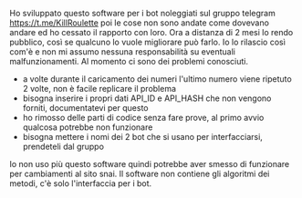 Ho sviluppato questo software per i bot noleggiati sul gruppo telegram https://t.me/KillRoulette poi le cose non sono andate come dovevano andare ed ho cessato il rapporto con loro.
Ora a distanza di 2 mesi lo rendo pubblico, così se qualcuno lo vuole migliorare può farlo.
Io lo rilascio così com'è e non mi assumo nessuna responsabilità su eventuali malfunzionamenti.
Al momento ci sono dei problemi conosciuti.
- a volte durante il caricamento dei numeri l'ultimo numero viene ripetuto 2 volte, non è facile replicare il problema
- bisogna inserire i propri dati API_ID e API_HASH che non vengono forniti, documentatevi per questo
- ho rimosso delle parti di codice senza fare prove, al primo avvio qualcosa potrebbe non funzionare
- bisogna mettere i nomi dei 2 bot che si usano per interfacciarsi, prendeteli dal gruppo

Io non uso più questo software quindi potrebbe aver smesso di funzionare per cambiamenti al sito snai.
Il software non contiene gli algoritmi dei metodi, c'è solo l'interfaccia per i bot.
